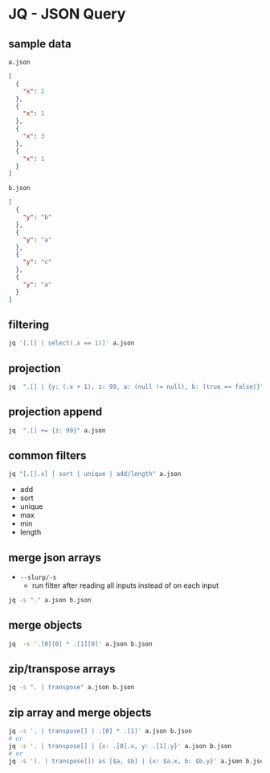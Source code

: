 # JQ - JSON Query

## sample data

`a.json`

```json
[
  {
    "x": 2
  },
  {
    "x": 1
  },
  {
    "x": 3
  },
  {
    "x": 1
  }
]
```

`b.json`

```json
[
  {
    "y": "b"
  },
  {
    "y": "a"
  },
  {
    "y": "c"
  },
  {
    "y": "a"
  }
]
```

## filtering

```sh
jq '[.[] | select(.x == 1)]' a.json
```

## projection

```sh
jq  ".[] | {y: (.x + 1), z: 99, a: (null != null), b: (true == false)}" a.json
```

## projection append

```sh
jq  ".[] += {z: 99}" a.json
```

## common filters

```sh
jq "[.[].x] | sort | unique | add/length" a.json
```

- add
- sort
- unique
- max
- min
- length

## merge json arrays

- `--slurp/-s`
  - run filter after reading all inputs instead of on each input

```sh
jq -s "." a.json b.json
```

## merge objects

```sh
jq  -s '.[0][0] * .[1][0]' a.json b.json
```

## zip/transpose arrays

```sh
jq -s ". | transpose" a.json b.json
```

## zip array and merge objects

```sh
jq -s '. | transpose[] | .[0] * .[1]' a.json b.json
# or
jq -s '. | transpose[] | {x: .[0].x, y: .[1].y}' a.json b.json
# or
jq -s '(. | transpose[]) as [$a, $b] | {x: $a.x, b: $b.y}' a.json b.json
```
